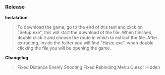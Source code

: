 ### Release

**Instalation**
>To download the game, go to the end of this text and click on "Setup.exe", this will start the download of the file. When finished, double click it and choose the route in which to extract the file. After extracting, inside the folder you will find "Haste.exe", when double clicking the file you will be opening the game.

**Changelog**
>Fixed Distance Enemy Shooting
>Fixed Rebinding Menu
>Cursor Hidden